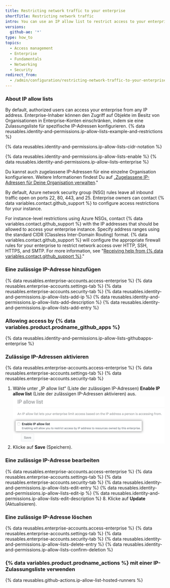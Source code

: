 ```yaml
---
title: Restricting network traffic to your enterprise
shortTitle: Restricting network traffic
intro: You can use an IP allow list to restrict access to your enterprise to connections from specified IP addresses.
versions:
  github-ae: '*'
type: how_to
topics:
  - Access management
  - Enterprise
  - Fundamentals
  - Networking
  - Security
redirect_from:
  - /admin/configuration/restricting-network-traffic-to-your-enterprise
---
```


### About IP allow lists

By default, authorized users can access your enterprise from any IP address. Enterprise-Inhaber können den Zugriff auf Objekte im Besitz von Organisationen in Enterprise-Konten einschränken, indem sie eine Zulassungsliste für spezifische IP-Adressen konfigurieren. {% data reusables.identity-and-permissions.ip-allow-lists-example-and-restrictions %}

{% data reusables.identity-and-permissions.ip-allow-lists-cidr-notation %}

{% data reusables.identity-and-permissions.ip-allow-lists-enable %} {% data reusables.identity-and-permissions.ip-allow-lists-enterprise %}

Du kannst auch zugelassene IP-Adressen für eine einzelne Organisation konfigurieren. Weitere Informationen findest Du auf „[Zugelassene IP-Adressen für Deine Organisation verwalten](/organizations/keeping-your-organization-secure/managing-allowed-ip-addresses-for-your-organization)."

By default, Azure network security group (NSG) rules leave all inbound traffic open on ports 22, 80, 443, and 25. Enterprise owners can contact {% data variables.contact.github_support %} to configure access restrictions for your instance.

For instance-level restrictions using Azure NSGs, contact {% data variables.contact.github_support %} with the IP addresses that should be allowed to access your enterprise instance. Specify address ranges using the standard CIDR (Classless Inter-Domain Routing) format. {% data variables.contact.github_support %} will configure the appropriate firewall rules for your enterprise to restrict network access over HTTP, SSH, HTTPS, and SMTP. For more information, see "[Receiving help from {% data variables.contact.github_support %}](/admin/enterprise-support/receiving-help-from-github-support)."

### Eine zulässige IP-Adresse hinzufügen

{% data reusables.enterprise-accounts.access-enterprise %}
{% data reusables.enterprise-accounts.settings-tab %}
{% data reusables.enterprise-accounts.security-tab %}
{% data reusables.identity-and-permissions.ip-allow-lists-add-ip %}
{% data reusables.identity-and-permissions.ip-allow-lists-add-description %}
{% data reusables.identity-and-permissions.ip-allow-lists-add-entry %}

### Allowing access by {% data variables.product.prodname_github_apps %}

{% data reusables.identity-and-permissions.ip-allow-lists-githubapps-enterprise %}

### Zulässige IP-Adressen aktivieren

{% data reusables.enterprise-accounts.access-enterprise %}
{% data reusables.enterprise-accounts.settings-tab %}
{% data reusables.enterprise-accounts.security-tab %}
1. Wähle unter „IP allow list“ (Liste der zulässigen IP-Adressen) **Enable IP allow list** (Liste der zulässigen IP-Adressen aktivieren) aus. ![Kontrollkästchen, um IP-Adressen zuzulassen](/assets/images/help/security/enable-ip-allowlist-enterprise-checkbox.png)
4. Klicke auf **Save** (Speichern).

### Eine zulässige IP-Adresse bearbeiten

{% data reusables.enterprise-accounts.access-enterprise %}
{% data reusables.enterprise-accounts.settings-tab %}
{% data reusables.enterprise-accounts.security-tab %}
{% data reusables.identity-and-permissions.ip-allow-lists-edit-entry %}
{% data reusables.identity-and-permissions.ip-allow-lists-edit-ip %}
{% data reusables.identity-and-permissions.ip-allow-lists-edit-description %}
8. Klicke auf **Update** (Aktualisieren).

### Eine zulässige IP-Adresse löschen

{% data reusables.enterprise-accounts.access-enterprise %}
{% data reusables.enterprise-accounts.settings-tab %}
{% data reusables.enterprise-accounts.security-tab %}
{% data reusables.identity-and-permissions.ip-allow-lists-delete-entry %}
{% data reusables.identity-and-permissions.ip-allow-lists-confirm-deletion %}

### {% data variables.product.prodname_actions %} mit einer IP-Zulassungsliste verwenden

{% data reusables.github-actions.ip-allow-list-hosted-runners %}
